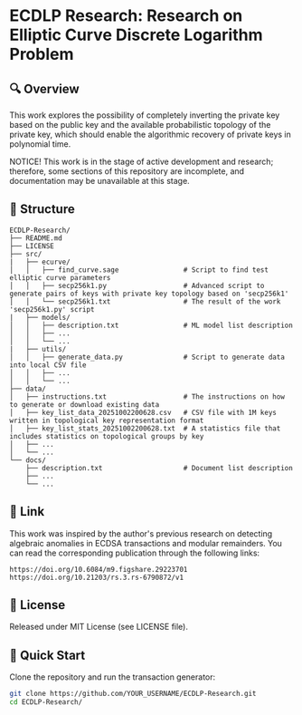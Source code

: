 # ECDLP Research: Research on Elliptic Curve Discrete Logarithm Problem

## 🔍 Overview

This work explores the possibility of completely inverting the private key based on the public key and the available probabilistic topology of the private key, which should enable the algorithmic recovery of private keys in polynomial time.

NOTICE!
This work is in the stage of active development and research; therefore, some sections of this repository are incomplete, and documentation may be unavailable at this stage.

## 📁 Structure

```text
ECDLP-Research/
├── README.md
├── LICENSE
├── src/
|   ├── ecurve/
│   │   ├── find_curve.sage                # Script to find test elliptic curve parameters
│   │   ├── secp256k1.py                   # Advanced script to generate pairs of keys with private key topology based on 'secp256k1'
│   │   └── secp256k1.txt                  # The result of the work 'secp256k1.py' script
|   ├── models/
│   │   ├── description.txt                # ML model list description
│   │   ├── ...
│   │   └── ...
|   ├── utils/
│   │   ├── generate_data.py               # Script to generate data into local CSV file
│   │   ├── ...
│   │   └── ...
├── data/
│   ├── instructions.txt                   # The instructions on how to generate or download existing data
│   ├── key_list_data_20251002200628.csv   # CSV file with 1M keys written in topological key representation format
│   ├── key_list_stats_20251002200628.txt  # A statistics file that includes statistics on topological groups by key
│   ├── ...
│   └── ...
└── docs/
    ├── description.txt                    # Document list description
    ├── ...
    └── ...
```

## 📘 Link

This work was inspired by the author's previous research on detecting algebraic anomalies in ECDSA transactions and modular remainders. You can read the corresponding publication through the following links:

```text
https://doi.org/10.6084/m9.figshare.29223701
https://doi.org/10.21203/rs.3.rs-6790872/v1
```

## 🔗 License

Released under MIT License (see LICENSE file).

## 🚀 Quick Start

Clone the repository and run the transaction generator:

```bash
git clone https://github.com/YOUR_USERNAME/ECDLP-Research.git
cd ECDLP-Research/
```
